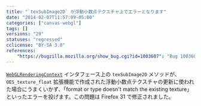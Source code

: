 ```yaml
---
title: "`texSubImage2D` が浮動小数点テクスチャ上でエラーとなります"
date: "2014-02-07T11:57:09-05:00"
categories: ["canvas-webgl"]
tags: []
versions: "29"
statuses: "regressed"
cclicense: "BY-SA 3.0"
references:
    "https://bugzilla.mozilla.org/show_bug.cgi?id=1003607": "Bug 1003607 – Header animation at acko.net is broken in FF 29 and above."
---
```

[`WebGLRenderingContext`](https://developer.mozilla.org/ja/docs/Web/API/WebGLRenderingContext) インタフェース上の `texSubImage2D` メソッドが、`OES_texture_float` 拡張機能で作成された浮動小数点テクスチャの更新に使われた場合にうまくいかず、「format or type doesn't match the existing texture」といったエラーを投げます。この問題は Firefox 31 で修正されました。
